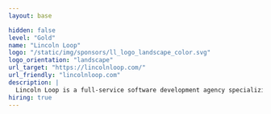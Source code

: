 ```yaml
---
layout: base

hidden: false
level: "Gold"
name: "Lincoln Loop"
logo: "/static/img/sponsors/ll_logo_landscape_color.svg"
logo_orientation: "landscape"
url_target: "https://lincolnloop.com/"
url_friendly: "lincolnloop.com"
description: |
  Lincoln Loop is a full-service software development agency specializing in Python and Django development for web and mobile. Since 2007 our emphasis on quality in an agile environment has helped numerous startups and high-traffic sites grow their businesses. In addition to rock solid Python powered backends, Lincoln Loop provides user experience, deployment, and real-time application development with JavaScript.
hiring: true
---
```

